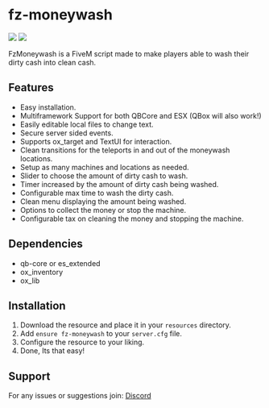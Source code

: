 # fz-moneywash

![](https://img.shields.io/badge/FzStudio-Discord?logo=discord&logoColor=%23FFFFFF&labelColor=%235865F2&color=%23333333&link=https%3A%2F%2Fdiscord.gg%2Fyk5ean6rte)
![](https://img.shields.io/badge/FzStudio-youtube?logo=youtube&logoColor=%23FFFFFF&labelColor=%23FF0000&color=grey&link=https%3A%2F%2Fwww.youtube.com%2Fchannel%2FUCRvcGXhc7HCiz7_6VJGjgkA)

FzMoneywash is a FiveM script made to make players able to wash their dirty cash into clean cash.

## Features
- Easy installation.
- Multiframework Support for both QBCore and ESX (QBox will also work!)
- Easily editable local files to change text.
- Secure server sided events.
- Supports ox_target and TextUI for interaction.
- Clean transitions for the teleports in and out of the moneywash locations.
- Setup as many machines and locations as needed.
- Slider to choose the amount of dirty cash to wash.
- Timer increased by the amount of dirty cash being washed.
- Configurable max time to wash the dirty cash.
- Clean menu displaying the amount being washed.
- Options to collect the money or stop the machine.
- Configurable tax on cleaning the money and stopping the machine.

## Dependencies
- qb-core or es_extended
- ox_inventory
- ox_lib

## Installation
1. Download the resource and place it in your `resources` directory.
2. Add `ensure fz-moneywash` to your `server.cfg` file.
3. Configure the resource to your liking.
4. Done, Its that easy!

## Support
For any issues or suggestions join: [Discord](#fz-moneywash)